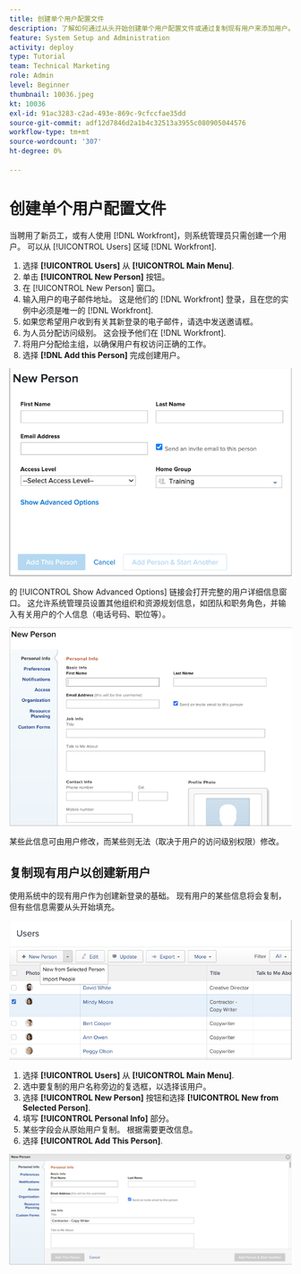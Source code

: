 ```yaml
---
title: 创建单个用户配置文件
description: 了解如何通过从头开始创建单个用户配置文件或通过复制现有用户来添加用户。
feature: System Setup and Administration
activity: deploy
type: Tutorial
team: Technical Marketing
role: Admin
level: Beginner
thumbnail: 10036.jpeg
kt: 10036
exl-id: 91ac3283-c2ad-493e-869c-9cfccfae35dd
source-git-commit: adf12d7846d2a1b4c32513a3955c080905044576
workflow-type: tm+mt
source-wordcount: '307'
ht-degree: 0%

---
```


# 创建单个用户配置文件

当聘用了新员工，或有人使用 [!DNL Workfront]，则系统管理员只需创建一个用户。 可以从 [!UICONTROL Users] 区域 [!DNL Workfront].

1. 选择 **[!UICONTROL Users]** 从 **[!UICONTROL Main Menu]**.
1. 单击 **[!UICONTROL New Person]** 按钮。
1. 在 [!UICONTROL New Person] 窗口。
1. 输入用户的电子邮件地址。 这是他们的 [!DNL Workfront] 登录，且在您的实例中必须是唯一的 [!DNL Workfront].
1. 如果您希望用户收到有关其新登录的电子邮件，请选中发送邀请框。
1. 为人员分配访问级别。 这会授予他们在 [!DNL Workfront].
1. 将用户分配给主组，以确保用户有权访问正确的工作。
1. 选择 **[!DNL Add this Person]** 完成创建用户。

![[!UICONTROL New Person] 窗口](assets/admin-fund-adding-users-1.png)

的 [!UICONTROL Show Advanced Options] 链接会打开完整的用户详细信息窗口。 这允许系统管理员设置其他组织和资源规划信息，如团队和职务角色，并输入有关用户的个人信息（电话号码、职位等）。

![[!UICONTROL New Person] 窗口 [!UICONTROL Show Advanced Options]](assets/admin-fund-adding-users-2.png)

某些此信息可由用户修改，而某些则无法（取决于用户的访问级别权限）修改。

## 复制现有用户以创建新用户

使用系统中的现有用户作为创建新登录的基础。 现有用户的某些信息将会复制，但有些信息需要从头开始填充。

![“新建人员”下拉菜单](assets/admin-fund-adding-users-3.png)

1. 选择 **[!UICONTROL Users]** 从 **[!UICONTROL Main Menu]**.
1. 选中要复制的用户名称旁边的复选框，以选择该用户。
1. 选择 **[!UICONTROL New Person]** 按钮和选择 **[!UICONTROL New from Selected Person]**.
1. 填写 **[!UICONTROL Personal Info]** 部分。
1. 某些字段会从原始用户复制。 根据需要更改信息。
1. 选择 **[!UICONTROL Add This Person]**.

![[!UICONTROL New Person] 窗口](assets/admin-fund-adding-users-4.png)

<!--
Learn more URLs
Add users
-->
